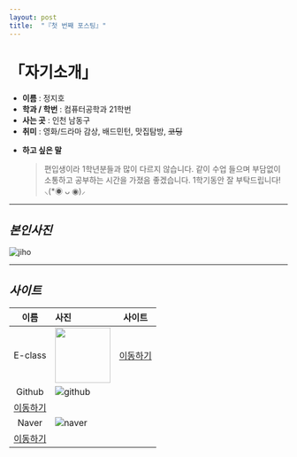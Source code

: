 ```yaml
---
layout: post
title:  "『첫 번째 포스팅』"
---
```

<!-- Heading -->
# 「자기소개」


<!-- Bullet list -->
<!-- Text attrivutes -->
- **이름** : 정지호 
- **학과 / 학번** : 컴퓨터공학과 21학번 
- **사는 곳** : 인천 남동구
- **취미** : 영화/드라마 감상, 배드민턴, 맛집탐방, ~~코딩~~
<!-- Quoto -->
- **하고 싶은 말**
  >편입생이라 1학년분들과 많이 다르지 않습니다. 같이 수업 들으며 부담없이 소통하고 공부하는 시간을 가졌음 좋겠습니다. 1학기동안 잘 부탁드립니다! ⸜(*◉ ᴗ ◉)⸝

<!-- Line -->
---
<!-- Heading -->
## *본인사진*
<!-- Image -->
![jiho](https://user-images.githubusercontent.com/127321491/226171178-bde24ccf-96aa-4eea-bc0f-1da226b0e7e1.jpg)
<!-- Line -->
---
## *사이트*
<!-- Link -->
<!-- Table -->
|이름|사진|사이트|
|:--:|:--|  :--:|
|E-class|<img src="https://user-images.githubusercontent.com/127321491/226171578-b91f9c4d-a733-4819-8a55-7763052877ea.jpg" width="100">|[이동하기](http://eclass.hansei.ac.kr/ilos/main/main_form.acl)|
|Github|![github](https://user-images.githubusercontent.com/127321491/226171500-45af89bd-8fc3-43b7-bdd5-0d04ea825143.png)
|[이동하기](https://github.com/)|
|Naver|![naver](https://user-images.githubusercontent.com/127321491/226171593-a33beba7-5680-4baf-84a5-152efb4f4715.jpg)
|[이동하기](https://www.naver.com/)|

